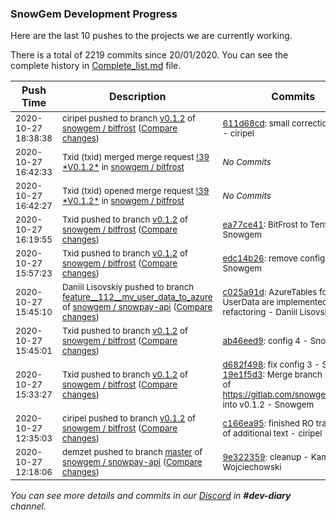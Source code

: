 
### SnowGem Development Progress

Here are the last 10 pushes to the projects we are currently working.

There is a total of 2219 commits since 20/01/2020. You can see the complete history in
 [Complete_list.md](Complete_list.md) file.

| Push Time | Description | Commits |
| --- | --- | --- |
| <sub>2020-10-27 18:38:38</sub> | <sub>ciripel pushed to branch [v0\.1\.2](https://gitlab.com/snowgem/bitfrost/commits/v0.1.2) of [snowgem / bitfrost](https://gitlab.com/snowgem/bitfrost) ([Compare changes](https://gitlab.com/snowgem/bitfrost/compare/ea77ce41935cf7fca14b3b86e5354ac21d05f109...611d68cdf70a595782473212d4eaf20c3d24c404))</sub> | <sub>[611d68cd](https://gitlab.com/snowgem/bitfrost/-/commit/611d68cdf70a595782473212d4eaf20c3d24c404): small corrections on RO - ciripel</sub> |
| <sub>2020-10-27 16:42:33</sub> | <sub>Txid (txid) merged merge request [\!39 \*V0\.1\.2\*](https://gitlab.com/snowgem/bitfrost/-/merge_requests/39) in [snowgem / bitfrost](https://gitlab.com/snowgem/bitfrost)</sub> | <sub>_No Commits_</sub> |
| <sub>2020-10-27 16:42:27</sub> | <sub>Txid (txid) opened merge request [\!39 \*V0\.1\.2\*](https://gitlab.com/snowgem/bitfrost/-/merge_requests/39) in [snowgem / bitfrost](https://gitlab.com/snowgem/bitfrost)</sub> | <sub>_No Commits_</sub> |
| <sub>2020-10-27 16:19:55</sub> | <sub>Txid pushed to branch [v0\.1\.2](https://gitlab.com/snowgem/bitfrost/commits/v0.1.2) of [snowgem / bitfrost](https://gitlab.com/snowgem/bitfrost) ([Compare changes](https://gitlab.com/snowgem/bitfrost/compare/edc14b268a8b9103b7744c391367bbd74fd3ad2c...ea77ce41935cf7fca14b3b86e5354ac21d05f109))</sub> | <sub>[ea77ce41](https://gitlab.com/snowgem/bitfrost/-/commit/ea77ce41935cf7fca14b3b86e5354ac21d05f109): BitFrost to Tent - Snowgem</sub> |
| <sub>2020-10-27 15:57:23</sub> | <sub>Txid pushed to branch [v0\.1\.2](https://gitlab.com/snowgem/bitfrost/commits/v0.1.2) of [snowgem / bitfrost](https://gitlab.com/snowgem/bitfrost) ([Compare changes](https://gitlab.com/snowgem/bitfrost/compare/ab46eed93cd47130a11ce4fce6ab5f542f2d8b3d...edc14b268a8b9103b7744c391367bbd74fd3ad2c))</sub> | <sub>[edc14b26](https://gitlab.com/snowgem/bitfrost/-/commit/edc14b268a8b9103b7744c391367bbd74fd3ad2c): remove config.xml 5 - Snowgem</sub> |
| <sub>2020-10-27 15:45:10</sub> | <sub>Daniil Lisovskiy pushed to branch [feature\_\_112\_\_mv\_user\_data\_to\_azure](https://gitlab.com/snowgem/snowpay-api/commits/feature__112__mv_user_data_to_azure) of [snowgem / snowpay\-api](https://gitlab.com/snowgem/snowpay-api) ([Compare changes](https://gitlab.com/snowgem/snowpay-api/compare/03763549cf22a600b27a896b9db87d3848849b7a...c025a91dc79ea943b07cf3a124184280f43a19fa))</sub> | <sub>[c025a91d](https://gitlab.com/snowgem/snowpay-api/-/commit/c025a91dc79ea943b07cf3a124184280f43a19fa): AzureTables for UserData are implemented, minor refactoring - Daniil Lisovskiy</sub> |
| <sub>2020-10-27 15:45:01</sub> | <sub>Txid pushed to branch [v0\.1\.2](https://gitlab.com/snowgem/bitfrost/commits/v0.1.2) of [snowgem / bitfrost](https://gitlab.com/snowgem/bitfrost) ([Compare changes](https://gitlab.com/snowgem/bitfrost/compare/19e1f5d39e0d3188b56d6216ffa51b83cca147ed...ab46eed93cd47130a11ce4fce6ab5f542f2d8b3d))</sub> | <sub>[ab46eed9](https://gitlab.com/snowgem/bitfrost/-/commit/ab46eed93cd47130a11ce4fce6ab5f542f2d8b3d): config 4 - Snowgem</sub> |
| <sub>2020-10-27 15:33:27</sub> | <sub>Txid pushed to branch [v0\.1\.2](https://gitlab.com/snowgem/bitfrost/commits/v0.1.2) of [snowgem / bitfrost](https://gitlab.com/snowgem/bitfrost) ([Compare changes](https://gitlab.com/snowgem/bitfrost/compare/c166ea957890a2044538c7b5ea2be56c36aa6283...19e1f5d39e0d3188b56d6216ffa51b83cca147ed))</sub> | <sub>[d682f498](https://gitlab.com/snowgem/bitfrost/-/commit/d682f4989beab42b3ac3f45fc31b0a82a57978e0): fix config 3 - Snowgem<br>[19e1f5d3](https://gitlab.com/snowgem/bitfrost/-/commit/19e1f5d39e0d3188b56d6216ffa51b83cca147ed): Merge branch 'v0.1.2' of https://gitlab.com/snowgem/bitfrost into v0.1.2 - Snowgem</sub> |
| <sub>2020-10-27 12:35:03</sub> | <sub>ciripel pushed to branch [v0\.1\.2](https://gitlab.com/snowgem/bitfrost/commits/v0.1.2) of [snowgem / bitfrost](https://gitlab.com/snowgem/bitfrost) ([Compare changes](https://gitlab.com/snowgem/bitfrost/compare/fda1400e69a7ec1fde13672094df23499e586639...c166ea957890a2044538c7b5ea2be56c36aa6283))</sub> | <sub>[c166ea95](https://gitlab.com/snowgem/bitfrost/-/commit/c166ea957890a2044538c7b5ea2be56c36aa6283): finished RO translation of additional text - ciripel</sub> |
| <sub>2020-10-27 12:18:06</sub> | <sub>demzet pushed to branch [master](https://gitlab.com/snowgem/snowpay-api/commits/master) of [snowgem / snowpay\-api](https://gitlab.com/snowgem/snowpay-api) ([Compare changes](https://gitlab.com/snowgem/snowpay-api/compare/472cc9b6974e9571c18662d97f8cdcb2614f8667...9e322359ae50503391b6023d8b44de55d1e9cb9d))</sub> | <sub>[9e322359](https://gitlab.com/snowgem/snowpay-api/-/commit/9e322359ae50503391b6023d8b44de55d1e9cb9d): cleanup - Kamil Wojciechowski</sub> |

_You can see more details and commits in our [Discord](https://discord.gg/zumGnbg) in **#dev-diary** channel._
